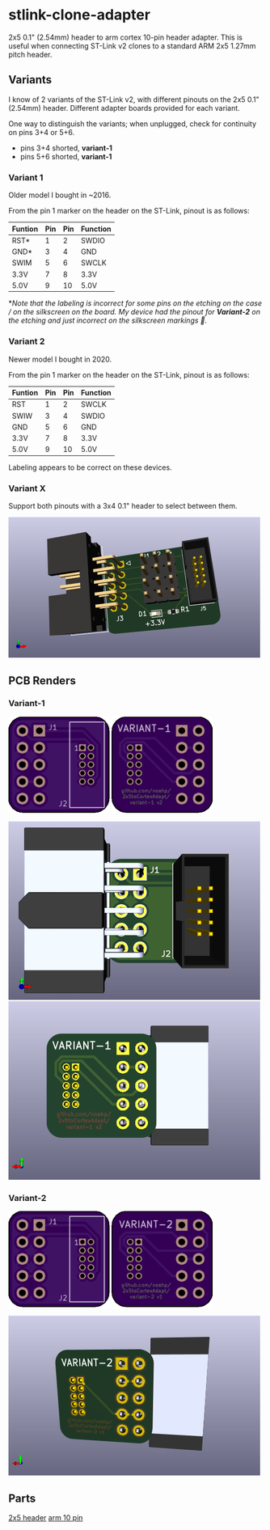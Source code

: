 # stlink-clone-adapter

2x5 0.1" (2.54mm) header to arm cortex 10-pin header adapter. This is useful
when connecting ST-Link v2 clones to a standard ARM 2x5 1.27mm pitch header.

## Variants

I know of 2 variants of the ST-Link v2, with different pinouts on the 2x5 0.1"
(2.54mm) header. Different adapter boards provided for each variant.

One way to distinguish the variants; when unplugged, check for continuity on pins 3+4 or 5+6.

- pins 3+4 shorted, **variant-1**
- pins 5+6 shorted, **variant-1**

### Variant 1

Older model I bought in ~2016.

From the pin 1 marker on the header on the ST-Link, pinout is as follows:

|Funtion|Pin|Pin|Function|
|---|---|---|---|
|RST*|1|2|SWDIO|
|GND*|3|4|GND|
|SWIM|5|6|SWCLK|
|3.3V|7|8|3.3V|
|5.0V|9|10|5.0V|

**Note that the labeling is incorrect for some pins on the etching on the case /
on the silkscreen on the board. My device had the pinout for **Variant-2** on
the etching and just incorrect on the silkscreen markings 🤷.*

### Variant 2

Newer model I bought in 2020.

From the pin 1 marker on the header on the ST-Link, pinout is as follows:

|Funtion|Pin|Pin|Function|
|---|---|---|---|
|RST|1|2|SWCLK|
|SWIW|3|4|SWDIO|
|GND|5|6|GND|
|3.3V|7|8|3.3V|
|5.0V|9|10|5.0V|

Labeling appears to be correct on these devices.

### Variant X

Support both pinouts with a 3x4 0.1" header to select between them.

![top](variant-x/pcb_render_top.png)

## PCB Renders

### Variant-1

![top](variant-1/pcb_render_top.png)
![bottom](variant-1/pcb_render_bottom.png)

![3d-top](variant-1/stlink-clone-adapter_top.png)
![3d-bottom](variant-1/stlink-clone-adapter_bottom.png)

### Variant-2

![top](variant-2/pcb_render_top.png)
![bottom](variant-2/pcb_render_bottom.png)

![3d](variant-2/stlink-clone-adapter-bottom.png)

## Parts

[2x5 header](http://www.digikey.com/product-search/en?keywords=SFH11-PBPC-D05-RA-BK)
[arm 10 pin](http://www.digikey.com/product-detail/en/3220-10-0100-00/1175-1627-ND/3883661)
